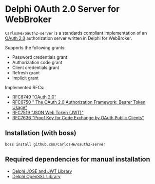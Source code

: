 # Delphi OAuth 2.0 Server for WebBroker

`CarlosHe/oauth2-server` is a standards compliant implementation of an [OAuth 2.0](https://tools.ietf.org/html/rfc6749) authorization server written in Delphi for WebBroker.

Supports the following grants:

* Password credentials grant
* Authorization code grant
* Client credentials grant
* Refresh grant
* Implicit grant

Implemented RFCs:

* [RFC6749 "OAuth 2.0"](https://tools.ietf.org/html/rfc6749)
* [RFC6750 " The OAuth 2.0 Authorization Framework: Bearer Token Usage"](https://tools.ietf.org/html/rfc6750)
* [RFC7519 "JSON Web Token (JWT)"](https://tools.ietf.org/html/rfc7519)
* [RFC7636 "Proof Key for Code Exchange by OAuth Public Clients"](https://tools.ietf.org/html/rfc7636)

## Installation (with boss)

```
boss install github.com/CarlosHe/oauth2-server
```

## Required dependencies for manual installation

* [Delphi JOSE and JWT Library](https://github.com/paolo-rossi/delphi-jose-jwt)
* [Delphi OpenSSL Library](https://github.com/CarlosHe/Delphi-OpenSSL)
